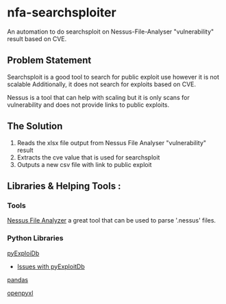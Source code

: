 # nfa-searchsploiter
An automation to do searchsploit on Nessus-File-Analyser "vulnerability" result based on CVE.

## Problem Statement
Searchsploit is a good tool to search for public exploit use however it is not scalable Additionally, it does not search for exploits based on CVE.

Nessus is a tool that can help with scaling but it is only scans for vulnerability and does not provide links to public exploits.

## The Solution
1. Reads the xlsx file output from Nessus File Analyser "vulnerability" result 
2. Extracts the cve value that is used for searchsploit
3. Outputs a new csv file with link to public exploit

## Libraries & Helping Tools :
### Tools
[Nessus File Analyzer](https://github.com/LimberDuck/nessus-file-analyzer) a great tool that can be used to parse '.nessus' files. 

### Python Libraries
[pyExploiDb](https://pypi.org/project/pyExploitDb/)
   - [Issues with pyExploitDb](https://github.com/GoVanguard/pyExploitDb/issues/7)

[pandas](https://pypi.org/project/pandas/)

[openpyxl](https://pypi.org/project/openpyxl/)
